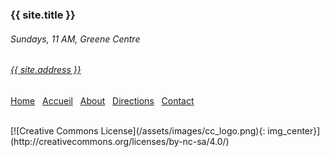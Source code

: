 
### {{ site.title }}

###### Sundays, 11 AM, Greene Centre<br>
###### [{{ site.address }}](/directions.html)

[Home](/index.html) &nbsp;&nbsp;[Accueil](/index-fr.html) &nbsp;&nbsp;[About](/intro.html) &nbsp;&nbsp;[Directions](/directions.html) &nbsp;&nbsp;[Contact](/contact.html)

<br>
[![Creative Commons License](/assets/images/cc_logo.png){: img_center}](http://creativecommons.org/licenses/by-nc-sa/4.0/)
